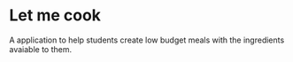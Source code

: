 # Let me cook
A application to help students create low budget meals with the ingredients avaiable to them. 
